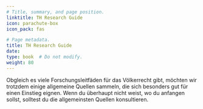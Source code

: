 ```yaml
---
# Title, summary, and page position.
linktitle: TH Research Guide
icon: parachute-box
icon_pack: fas

# Page metadata.
title: TH Research Guide
date: 
type: book  # Do not modify.
weight: 80
---
```


Obgleich es viele Forschungsleitfäden für das Völkerrecht gibt, möchten wir trotzdem einige allgemeine Quellen sammeln, die sich besonders gut für einen Einstieg eignen. Wenn du überhaupt nicht weist, wo du anfangen sollst, solltest du die allgemeinsten Quellen konsultieren.